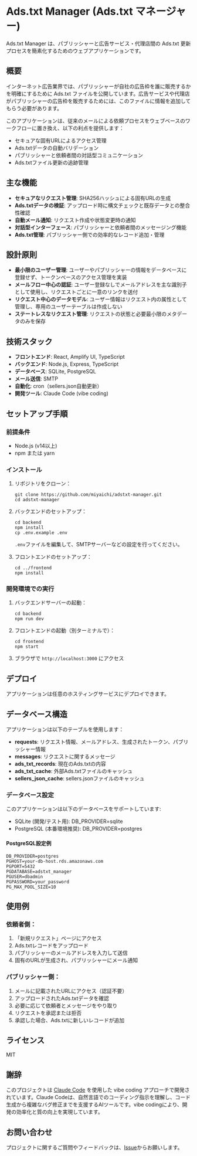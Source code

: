 # Ads.txt Manager (Ads.txt マネージャー)

Ads.txt Manager は、パブリッシャーと広告サービス・代理店間の Ads.txt 更新プロセスを簡素化するためのウェブアプリケーションです。

## 概要

インターネット広告業界では、パブリッシャーが自社の広告枠を誰に販売するかを明確にするために Ads.txt ファイルを公開しています。広告サービスや代理店がパブリッシャーの広告枠を販売するためには、このファイルに情報を追加してもらう必要があります。

このアプリケーションは、従来のメールによる依頼プロセスをウェブベースのワークフローに置き換え、以下の利点を提供します：

- セキュアな固有URLによるアクセス管理
- Ads.txtデータの自動バリデーション
- パブリッシャーと依頼者間の対話型コミュニケーション
- Ads.txtファイル更新の追跡管理

## 主な機能

- **セキュアなリクエスト管理**: SHA256ハッシュによる固有URLの生成
- **Ads.txtデータの検証**: アップロード時に構文チェックと既存データとの整合性確認
- **自動メール通知**: リクエスト作成や状態変更時の通知
- **対話型インターフェース**: パブリッシャーと依頼者間のメッセージング機能
- **Ads.txt管理**: パブリッシャー側での効率的なレコード追加・管理

## 設計原則

- **最小限のユーザー管理**: ユーザーやパブリッシャーの情報をデータベースに登録せず、トークンベースのアクセス管理を実装
- **メールフロー中心の認証**: ユーザー登録なしでメールアドレスを主な識別子として使用し、リクエストごとに一意のリンクを送付
- **リクエスト中心のデータモデル**: ユーザー情報はリクエスト内の属性として管理し、専用のユーザーテーブルは作成しない
- **ステートレスなリクエスト管理**: リクエストの状態と必要最小限のメタデータのみを保存

## 技術スタック

- **フロントエンド**: React, Amplify UI, TypeScript
- **バックエンド**: Node.js, Express, TypeScript
- **データベース**: SQLite, PostgreSQL
- **メール送信**: SMTP
- **自動化**: cron（sellers.json自動更新）
- **開発ツール**: Claude Code (vibe coding)

## セットアップ手順

### 前提条件

- Node.js (v14以上)
- npm または yarn

### インストール

1. リポジトリをクローン：
   ```
   git clone https://github.com/miyaichi/adstxt-manager.git
   cd adstxt-manager
   ```

2. バックエンドのセットアップ：
   ```
   cd backend
   npm install
   cp .env.example .env
   ```
   `.env`ファイルを編集して、SMTPサーバーなどの設定を行ってください。

3. フロントエンドのセットアップ：
   ```
   cd ../frontend
   npm install
   ```

### 開発環境での実行

1. バックエンドサーバーの起動：
   ```
   cd backend
   npm run dev
   ```

2. フロントエンドの起動（別ターミナルで）：
   ```
   cd frontend
   npm start
   ```

3. ブラウザで `http://localhost:3000` にアクセス

## デプロイ

アプリケーションは任意のホスティングサービスにデプロイできます。

## データベース構造

アプリケーションは以下のテーブルを使用します：

- **requests**: リクエスト情報、メールアドレス、生成されたトークン、パブリッシャー情報
- **messages**: リクエストに関するメッセージ
- **ads_txt_records**: 現在のAds.txtの内容
- **ads_txt_cache**: 外部Ads.txtファイルのキャッシュ
- **sellers_json_cache**: sellers.jsonファイルのキャッシュ

### データベース設定

このアプリケーションは以下のデータベースをサポートしています:

- SQLite (開発/テスト用): DB_PROVIDER=sqlite
- PostgreSQL (本番環境推奨): DB_PROVIDER=postgres

#### PostgreSQL設定例

```
DB_PROVIDER=postgres
PGHOST=your-db-host.rds.amazonaws.com
PGPORT=5432
PGDATABASE=adstxt_manager
PGUSER=dbadmin
PGPASSWORD=your_password
PG_MAX_POOL_SIZE=10
```

## 使用例

### 依頼者側：
1. 「新規リクエスト」ページにアクセス
2. Ads.txtレコードをアップロード
3. パブリッシャーのメールアドレスを入力して送信
4. 固有のURLが生成され、パブリッシャーにメール通知

### パブリッシャー側：
1. メールに記載されたURLにアクセス（認証不要）
2. アップロードされたAds.txtデータを確認
3. 必要に応じて依頼者とメッセージをやり取り
4. リクエストを承認または拒否
5. 承認した場合、Ads.txtに新しいレコードが追加

## ライセンス

MIT

## 謝辞

このプロジェクトは [Claude Code](https://claude.ai/code) を使用した vibe coding アプローチで開発されています。Claude Codeは、自然言語でのコーディング指示を理解し、コード生成から複雑なバグ修正までを支援するAIツールです。vibe codingにより、開発の効率化と質の向上を実現しています。

## お問い合わせ

プロジェクトに関するご質問やフィードバックは、[Issue](https://github.com/miyaichi/adstxt-manager/issues)からお願いします。
